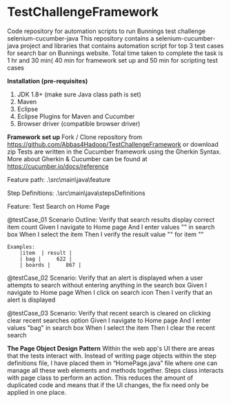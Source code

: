 # TestChallengeFramework
Code repository for automation scripts to run Bunnings test challenge
selenium-cucumber-java
This repository contains a selenium-cucumber-java project and libraries that contains automation script for top 3 test cases for search bar on Bunnings website. Total time taken to complete the task is 1 hr and 30 min( 40 min for framework set up and 50 min for scripting test cases

**Installation (pre-requisites)**
1.	JDK 1.8+ (make sure Java class path is set)
2.	Maven 
3.	Eclipse
4.	Eclipse Plugins for Maven and Cucumber
5.	Browser driver (compatible browser driver)

**Framework set up**
Fork / Clone repository from https://github.com/Abbas4Hadoop/TestChallengeFramework or download zip
Tests are written in the Cucumber framework using the Gherkin Syntax. More about Gherkin & Cucumber can be found at https://cucumber.io/docs/reference 

Feature path: .\\src\\main\\java\\feature

Step Definitions: .\\src\\main\\java\\stepsDefinitions

Feature: Test Search on Home Page

 @testCase_01
 Scenario Outline: Verify that search results display correct item count
    Given I navigate to Home page
    And I enter values "<item>" in search box
    When I select the item
	Then I verify the result value "<result>" for item "<item>"

    Examples: 
		|item  | result |
		| bag |     622 | 
		| boards |     867 |
  

 @testCase_02
 Scenario: Verify that an alert is displayed when a user attempts to search without entering anything in the search box
    Given I navigate to Home page
    When I click on search icon
    Then I verify that an alert is displayed
    
 @testCase_03
Scenario: Verify that recent search is cleared on clicking clear recent searches option
	Given I navigate to Home page 
	And I enter values "bag" in search box 
	When I select the item 
	Then I clear the recent search
	
**The Page Object Design Pattern**
Within the web app's UI there are areas that the tests interact with. Instead of writing page objects within the step definitions file, I have placed them in “HomePage.java” file where one can manage all these web elements and methods together. Steps class interacts with page class to perform an action. This reduces the amount of duplicated code and means that if the UI changes, the fix need only be applied in one place.

